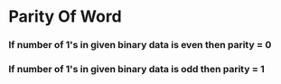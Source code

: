 # Parity Of Word
### If number of 1's in given binary data is even then parity = 0
### If number of 1's in given binary data is odd then parity = 1
